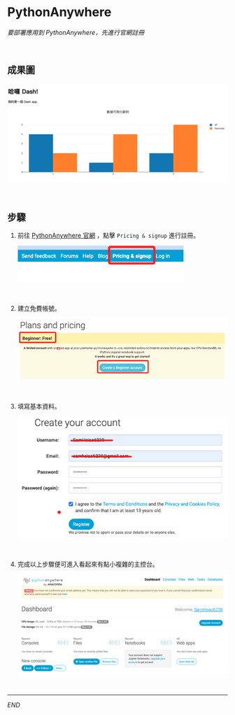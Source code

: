 # PythonAnywhere

_要部署應用到 PythonAnywhere，先進行官網註冊_

<br>

## 成果圖

![](images/img_44.png)

<br>

## 步驟

1. 前往 [PythonAnywhere 官網](https://www.pythonanywhere.com/) ，點擊 `Pricing & signup` 進行註冊。

   ![](images/img_01.png)

<br>

2. 建立免費帳號。

   ![](images/img_02.png)

<br>

3. 填寫基本資料。

   ![](images/img_03.png)

<br>

4. 完成以上步驟便可進入看起來有點小複雜的主控台。

   ![](images/img_05.png)

<br>



---

_END_
